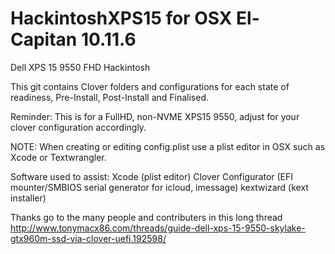 # HackintoshXPS15 for OSX El-Capitan 10.11.6
Dell XPS 15 9550 FHD Hackintosh

This git contains Clover folders and configurations for each state of readiness, Pre-Install, Post-Install and Finalised.

Reminder: This is for a FullHD, non-NVME XPS15 9550, adjust for your clover configuration accordingly.

NOTE: When creating or editing config.plist use a plist editor in OSX such as Xcode or Textwrangler.

Software used to assist:
Xcode (plist editor)
Clover Configurator (EFI mounter/SMBIOS serial generator for icloud, imessage)
kextwizard (kext installer)

Thanks go to the many people and contributers in this long thread http://www.tonymacx86.com/threads/guide-dell-xps-15-9550-skylake-gtx960m-ssd-via-clover-uefi.192598/
